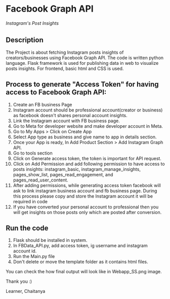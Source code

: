 # Facebook Graph API 
###### Instagram's Post Insights

## Description

The Project is about fetching Instagram posts insights of creators/businesses using Facebook Graph API. The code is written python language. Flask framework is used for publishing data in web to visualize posts insights. For frontend, basic html and CSS is used.

## Process to generate "Access Token" for having access to Facebook Graph API:

1. Create an FB business Page
2. Instagram account should be professional account(creator or business) as facebook doesn't shares personal account insights. 
3. Link the Instagram account with FB business page.
4. Go to Meta for developer website and  make developer account in Meta.
5. Go to My Apps > Click on Create App 
6. Select App type as business and give name to app in details section.
7. Once your App is ready, In Add Product Section > Add Instagram Graph API.
8. Go to tools section 
9. Click on Generate access token, the token is important for API request.
10. Click on Add Permission and add following permission to have access to posts insights: instagram_basic, instagram_manage_insights, pages_show_list, pages_read_engagement, and pages_read_user_content.
11. After adding permissions, while generating access token facebook will ask to link instagram business account and fb business page. During this process please copy and store the Instagram account it will be required in code
12. If you have converted your personal account to professional then you will get insights on those posts only which are posted after conversion.


## Run the code 
 1. Flask should be installed in system.
 2. In FBData_API.py, add access token, ig username and instagram account id.
 3. Run the Main.py file
 4. Don't delete or move the template folder as it contains html files.

 You can check the how final output will look like in Webapp_SS.png image.

Thank you :)

Learner,
Chaitanya 

